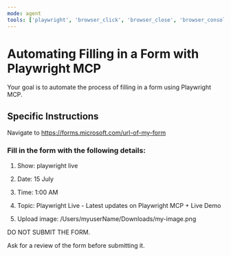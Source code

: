 ```yaml
---
mode: agent
tools: ['playwright', 'browser_click', 'browser_close', 'browser_console_messages', 'browser_drag', 'browser_file_upload', 'browser_handle_dialog', 'browser_hover', 'browser_install', 'browser_navigate', 'browser_navigate_back', 'browser_navigate_forward', 'browser_network_requests', 'browser_pdf_save', 'browser_press_key', 'browser_resize', 'browser_select_option', 'browser_snapshot', 'browser_tab_close', 'browser_tab_list', 'browser_tab_new', 'browser_tab_select', 'browser_take_screenshot', 'browser_type', 'browser_wait_for']
---
```


# Automating Filling in a Form with Playwright MCP

Your goal is to automate the process of filling in a form using Playwright MCP.

## Specific Instructions

Navigate to https://forms.microsoft.com/url-of-my-form

### Fill in the form with the following details:

1. Show: playwright live

2. Date: 15 July

3. Time: 1:00 AM

4. Topic: Playwright Live - Latest updates on Playwright MCP + Live Demo

5. Upload image: /Users/myuserName/Downloads/my-image.png

DO NOT SUBMIT THE FORM. 

Ask for a review of the form before submitting it.
